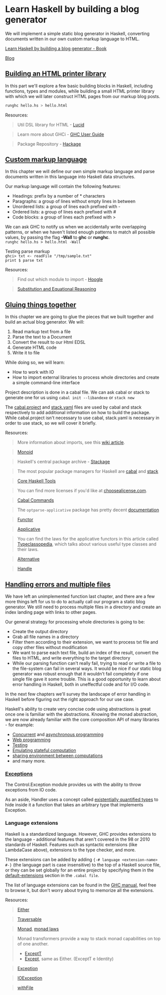 # Learn Haskell by building a blog generator

We will implement a simple static blog generator in Haskell, converting documents written in our own custom markup language to HTML.

[Learn Haskell by building a blog generator - Book](https://lhbg-book.link/)

[Blog](https://gilmi.me/blog)

## [Building an HTML printer library](https://lhbg-book.link/03-html_printer.html)

In this part we'll explore a few basic building blocks in Haskell, including functions, types and modules, while building a small HTML printer library with which we will later construct HTML pages from our markup blog posts.

```bash
runghc hello.hs > hello.html
```

Resources:

> Util DSL library for HTML - [Lucid](https://hackage.haskell.org/package/lucid)

> Learn more about GHCi - [GHC User Guide](https://downloads.haskell.org/~ghc/9.0.1/docs/html/users_guide/ghci.html)

> Package Repository - [Hackage](https://hackage.haskell.org/)

## [Custom markup language](https://lhbg-book.link/04-markup.html)

In this chapter we will define our own simple markup language and parse documents written in this language into Haskell data structures.

Our markup language will contain the following features:

- Headings: prefix by a number of * characters
- Paragraphs: a group of lines without empty lines in between
- Unordered lists: a group of lines each prefixed with -
- Ordered lists: a group of lines each prefixed with #
- Code blocks: a group of lines each prefixed with >

We can ask GHC to notify us when we accidentally write overlapping patterns, or when we haven't listed enough patterns to match all possible values, by passing the flag **-Wall** to **ghc** or **runghc**.</br>
`runghc hello.hs > hello.html -Wall`

Testing parse markup</br>
`ghci> txt <- readFile "/tmp/sample.txt"`</br>
`print $ parse txt`

Resources:

> Find out which module to import - [Hoogle](https://hoogle.haskell.org/)

> [Substitution and Equational Reasoning](https://gilmi.me/blog/post/2020/10/01/substitution-and-equational-reasoning)

## [Gluing things together](https://lhbg-book.link/05-glue.html)

In this chapter we are going to glue the pieces that we built together and build an actual blog generator. We will:

1. Read markup text from a file
2. Parse the text to a Document
3. Convert the result to our Html EDSL
4. Generate HTML code
5. Write it to file

While doing so, we will learn:

- How to work with IO
- How to import external libraries to process whole directories and create a simple command-line interface

Project description is done in a cabal file. We can ask cabal or stack to generate one for us using `cabal init --libandexe` or `stack new`

The [cabal.project](https://cabal.readthedocs.io/en/3.6/cabal-project.html) and [stack.yaml](https://docs.haskellstack.org/en/stable/yaml_configuration/#project-specific-config) files are used by cabal and stack respectively to add additional information on how to build the package. While cabal.project isn't necessary to use cabal, stack.yaml is necessary in order to use stack, so we will cover it briefly.

Resources:

> More information about imports, see this [wiki article](https://wiki.haskell.org/Import).

> [Monoid](https://hackage.haskell.org/package/base-4.15.0.0/docs/Prelude.html#t:Monoid)

> Haskell's central package archive - [Stackage](https://www.stackage.org/)

> The most popular package managers for Haskell are [cabal](https://cabal.readthedocs.io/en/stable/) and [stack](https://docs.haskellstack.org/en/stable/)

> [Core Haskell Tools](https://gilmi.me/blog/post/2021/08/14/hs-core-tools)

> You can find more licenses if you'd like at [choosealicense.com](choosealicense.com).

> [Cabal Commands](https://cabal.readthedocs.io/en/3.6/cabal-commands.html)

> The `optparse-applicative` package has pretty decent [documentation](https://hackage.haskell.org/package/optparse-applicative-0.16.1.0#optparse-applicative)

> [Functor](https://hackage.haskell.org/package/base-4.15.0.0/docs/Data-Functor.html#t:Functor)

> [Applicative](https://hackage.haskell.org/package/base-4.15.0.0/docs/Control-Applicative.html#t:Applicative)

> You can find the laws for the applicative functors in this article called [Typeclassopedia](https://wiki.haskell.org/Typeclassopedia#Laws_2), which talks about various useful type classes and their laws.

> [Alternative](https://hackage.haskell.org/package/base-4.15.0.0/docs/Control-Applicative.html#t:Alternative)

> [Handle](https://hackage.haskell.org/package/base-4.15.0.0/docs/System-IO.html#t:Handle)

## [Handling errors and multiple files](https://lhbg-book.link/06-errors_and_files.html)

We have left an unimplemented function last chapter, and there are a few more things left for us to do to actually call our program a static blog generator. We still need to process multiple files in a directory and create an index landing page with links to other pages.

Our general strategy for processing whole directories is going to be:

- Create the output directory
- Grab all file names in a directory
- Filter them according to their extension, we want to process txt file and copy other files without modification
- We want to parse each text file, build an index of the result, convert the files to HTML, and write everything to the target directory
- While our parsing function can't really fail, trying to read or write a file to the file-system can fail in several ways. It would be nice if our static blog generator was robust enough that it wouldn't fail completely if one single file gave it some trouble. This is a good opportunity to learn about error handling in Haskell, both in uneffectful code and for I/O code.

In the next few chapters we'll survey the landscape of error handling in Haskell before figuring out the right approach for our use case.

Haskell's ability to create very concise code using abstractions is great once one is familiar with the abstractions. Knowing the monad abstraction, we are now already familiar with the core composition API of many libraries - for example:

- [Concurrent](https://hackage.haskell.org/package/stm) and [asynchronous programming](https://hackage.haskell.org/package/async)
- [Web programming](https://gilmi.me/blog/post/2020/12/05/scotty-bulletin-board)
- [Testing](http://hspec.github.io/)
- [Emulating stateful computation](https://hackage.haskell.org/package/mtl-2.2.2/docs/Control-Monad-State-Lazy.html#g:2)
- [sharing environment between computations](https://hackage.haskell.org/package/mtl-2.2.2/docs/Control-Monad-Reader.html#g:2)
- and many more.

### [Exceptions](https://lhbg-book.link/06-errors_and_files/03-exceptions.html)

The Control.Exception module provides us with the ability to throw exceptions from IO code.

As an aside, Handler uses a concept called [existentially quantified types](https://en.m.wikibooks.org/wiki/Haskell/Existentially_quantified_types) to hide inside it a function that takes an arbitrary type that implements Exception.

### Language extensions

Haskell is a standardized language. However, GHC provides extensions to the language - additional features that aren't covered in the 98 or 2010 standards of Haskell. Features such as syntactic extensions (like LambdaCase above), extensions to the type checker, and more.

These extensions can be added by adding `{-# language <extension-name> #-}` (the language part is case insensitive) to the top of a Haskell source file, or they can be set globally for an entire project by specifying them in the [default-extensions](https://cabal.readthedocs.io/en/3.6/cabal-package.html#pkg-field-default-extensions) section in the `.cabal file`.

The list of language extensions can be found in the [GHC manual](https://ghc.gitlab.haskell.org/ghc/doc/users_guide/exts.html), feel free to browse it, but don't worry about trying to memorize all the extensions.

Resources:

> [Either](https://hackage.haskell.org/package/base-4.12.0.0/docs/Data-Either.html)

> [Traversable](https://hackage.haskell.org/package/base-4.15.0.0/docs/Data-Traversable.html#g:1)

> [Monad](https://hackage.haskell.org/package/base-4.15.0.0/docs/Control-Monad.html#v:-61--60--60-), [monad laws](https://wiki.haskell.org/Monad_laws)

> Monad transformers provide a way to stack monad capabilities on top of one another.
>
> - [ExceptT](https://hackage.haskell.org/package/mtl-2.2.2/docs/Control-Monad-Except.html#g:2)
> - [Except](https://hackage.haskell.org/package/transformers-0.6.0.2/docs/Control-Monad-Trans-Except.html#t:Except), same as Either. (ExceptT e Identity)

> [Exception](https://hackage.haskell.org/package/base-4.15.0.0/docs/Control-Exception.html)

> [IOException](https://hackage.haskell.org/package/base-4.15.0.0/docs/GHC-IO-Exception.html#t:IOException)

> [withFile](https://hackage.haskell.org/package/base-4.17.0.0/docs/System-IO.html#v:withFile)
